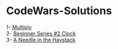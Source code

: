 # CodeWars-Solutions

1- [Multiply](https://www.codewars.com/kata/5265326f5fda8eb1160004c8/python)<br />
2- [Beginner Series #2 Clock](https://www.codewars.com/kata/55f9bca8ecaa9eac7100004a)<br />
3- [A Needle in the Haystack](https://www.codewars.com/kata/56676e8fabd2d1ff3000000c)<br />
